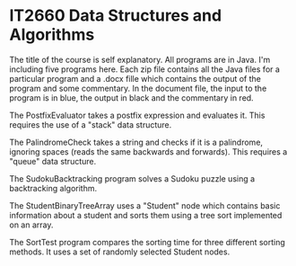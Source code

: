 # IT2660 Data Structures and Algorithms

The title of the course is self explanatory.  All programs are in Java. I'm including five programs here.  Each zip file contains all the Java files for a particular program and a .docx fille which contains the output of the program and some commentary.  In the document file, the input to the program is in blue, the output in black and the commentary in red.


The PostfixEvaluator takes a postfix expression and evaluates it. This requires the use of a "stack" data structure.

The PalindromeCheck takes a string and checks if it is a palindrome, ignoring spaces (reads the same backwards and forwards).  This requires a "queue" data structure.

The SudokuBacktracking program solves a Sudoku puzzle using a backtracking algorithm.

The StudentBinaryTreeArray uses a "Student" node which contains basic information about a student and sorts them using a tree sort implemented on an array.

The SortTest program compares the sorting time for three different sorting methods.  It uses a set of randomly selected Student nodes.




